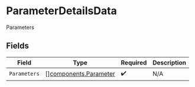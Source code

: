 # ParameterDetailsData

Parameters


## Fields

| Field                                                          | Type                                                           | Required                                                       | Description                                                    |
| -------------------------------------------------------------- | -------------------------------------------------------------- | -------------------------------------------------------------- | -------------------------------------------------------------- |
| `Parameters`                                                   | [][components.Parameter](../../models/components/parameter.md) | :heavy_check_mark:                                             | N/A                                                            |